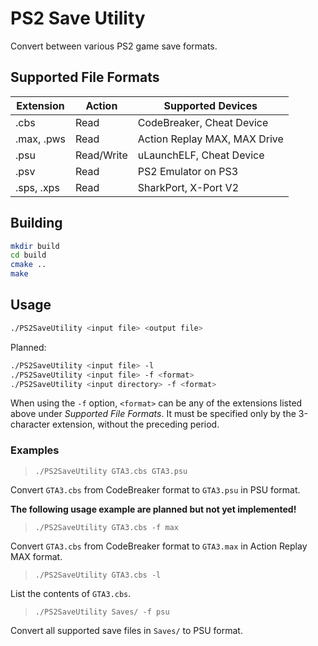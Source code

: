 # PS2 Save Utility

Convert between various PS2 game save formats.

## Supported File Formats

Extension|Action|Supported Devices
---|---|---
.cbs|Read|CodeBreaker, Cheat Device
.max, .pws|Read|Action Replay MAX, MAX Drive
.psu|Read/Write|uLaunchELF, Cheat Device
.psv|Read|PS2 Emulator on PS3
.sps, .xps|Read|SharkPort, X-Port V2

## Building

```bash
mkdir build
cd build
cmake ..
make
```

## Usage

```bash
./PS2SaveUtility <input file> <output file>
```

Planned:

```bash
./PS2SaveUtility <input file> -l
./PS2SaveUtility <input file> -f <format>
./PS2SaveUtility <input directory> -f <format>
```

When using the `-f` option, `<format>` can be any of the extensions listed above
under *Supported File Formats*. It must be specified only by the 3-character
extension, without the preceding period.

### Examples

>`./PS2SaveUtility GTA3.cbs GTA3.psu`

Convert `GTA3.cbs` from CodeBreaker format to `GTA3.psu` in PSU format.

**The following usage example are planned but not yet implemented!**

>`./PS2SaveUtility GTA3.cbs -f max`

Convert `GTA3.cbs` from CodeBreaker format to `GTA3.max` in Action Replay MAX
format.

>`./PS2SaveUtility GTA3.cbs -l`

List the contents of `GTA3.cbs`.

>`./PS2SaveUtility Saves/ -f psu`

Convert all supported save files in `Saves/` to PSU format.